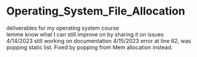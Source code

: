 # Operating_System_File_Allocation

deliverables for my operating system course
<br>
lemme know what I can still improve on by sharing it on issues
<br>
4/14/2023 still working on documentation
4/15/2023 error at line 62, was popping static list. Fixed by popping from Mem allocation instead.
